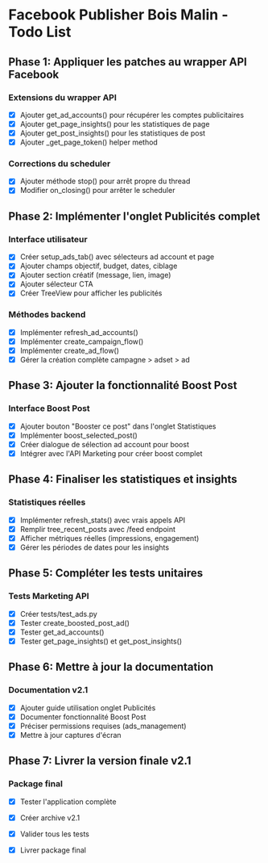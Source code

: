 # Facebook Publisher Bois Malin - Todo List

## Phase 1: Appliquer les patches au wrapper API Facebook

### Extensions du wrapper API
- [x] Ajouter get_ad_accounts() pour récupérer les comptes publicitaires
- [x] Ajouter get_page_insights() pour les statistiques de page
- [x] Ajouter get_post_insights() pour les statistiques de post
- [x] Ajouter _get_page_token() helper method

### Corrections du scheduler
- [x] Ajouter méthode stop() pour arrêt propre du thread
- [x] Modifier on_closing() pour arrêter le scheduler

## Phase 2: Implémenter l'onglet Publicités complet

### Interface utilisateur
- [x] Créer setup_ads_tab() avec sélecteurs ad account et page
- [x] Ajouter champs objectif, budget, dates, ciblage
- [x] Ajouter section créatif (message, lien, image)
- [x] Ajouter sélecteur CTA
- [x] Créer TreeView pour afficher les publicités

### Méthodes backend
- [x] Implémenter refresh_ad_accounts()
- [x] Implémenter create_campaign_flow()
- [x] Implémenter create_ad_flow()
- [x] Gérer la création complète campagne > adset > ad

## Phase 3: Ajouter la fonctionnalité Boost Post

### Interface Boost Post
- [x] Ajouter bouton "Booster ce post" dans l'onglet Statistiques
- [x] Implémenter boost_selected_post()
- [x] Créer dialogue de sélection ad account pour boost
- [x] Intégrer avec l'API Marketing pour créer boost complet

## Phase 4: Finaliser les statistiques et insights

### Statistiques réelles
- [x] Implémenter refresh_stats() avec vrais appels API
- [x] Remplir tree_recent_posts avec /feed endpoint
- [x] Afficher métriques réelles (impressions, engagement)
- [x] Gérer les périodes de dates pour les insights

## Phase 5: Compléter les tests unitaires

### Tests Marketing API
- [x] Créer tests/test_ads.py
- [x] Tester create_boosted_post_ad()
- [x] Tester get_ad_accounts()
- [x] Tester get_page_insights() et get_post_insights()

## Phase 6: Mettre à jour la documentation

### Documentation v2.1
- [x] Ajouter guide utilisation onglet Publicités
- [x] Documenter fonctionnalité Boost Post
- [x] Préciser permissions requises (ads_management)
- [x] Mettre à jour captures d'écran

## Phase 7: Livrer la version finale v2.1

### Package final
- [x] Tester l'application complète
- [x] Créer archive v2.1
- [x] Valider tous les tests
- [x] Livrer package final

